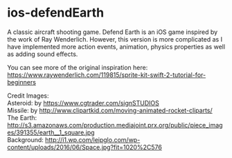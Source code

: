 # ios-defendEarth
A classic aircraft shooting game.
Defend Earth is an iOS game inspired by the work of Ray Wenderlich. 
However, this version is more complicated as I have implemented more action events, 
animation, physics properties as well as adding sound effects.

You can see more of the original inspiration here: https://www.raywenderlich.com/119815/sprite-kit-swift-2-tutorial-for-beginners

Credit Images:<br/>
Asteroid: by https://www.cgtrader.com/signSTUDIOS<br/>
Missile: by http://www.clipartkid.com/moving-animated-rocket-cliparts/<br/>
The Earth: http://s3.amazonaws.com/production.mediajoint.prx.org/public/piece_images/391355/earth__1_square.jpg<br/>
Background: http://i1.wp.com/leipglo.com/wp-content/uploads/2016/06/Space.jpg?fit=1020%2C576<br/>

